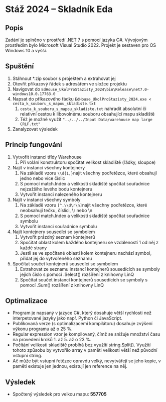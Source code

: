 
# Stáž 2024 – Skladník Eda
## Popis
Zadání je splněno v prostředí .NET 7 s pomocí jazyka C#. Vývojovým prostředím bylo Microsoft Visual Studio 2022.
Projekt je sestaven pro OS Windows 10 a vyšší.
## Spuštění
1. Stáhnout *.zip soubor s projektem a extrahovat jej
2. Otevřít příkazový řádek s adresářem ve složce projektu
3. Navigovat do `EdHouse_UkolProStazisty_2024\bin\Release\net7.0-windows10.0.17763.0`
4. Napsat do příkazového řádku `EdHouse_UkolProStazisty_2024.exe < cesta_k_souboru_s_mapou_skladiste.txt`
   1. `cesta_k_souboru_s_mapou_skladiste.txt` nahradit absolutní či relativní cestou k libovolnému souboru obsahující mapu skladiště
   2. Též je možné využít `"../../../Input Data/warehouse map large CRLF.txt"`
5. Zanalyzovat výsledek
## Princip fungování
1. Vytvořit instanci třídy Warehouse
   1. Při volání konstruktoru spočítat velikost skladiště (řádky, sloupce)
2. Najít v instanci všechny kontejnery
   1. Na základě vzoru `\\d{1,}`najít všechny podřetězce, které obsahují jedno nebo více číslic
   2. S pomocí match.Index a velikosti skladiště spočítat souřadnice nejzažšího levého bodu kontejneru
   3. Vytvořit instanci nalezeného kontejneru
3. Najít v instanci všechny symboly
   1. Na základě vzoru `[^.\\d\r\n]`najít všechny podřetězce, které neobsahují tečku, číslici, \r nebo \n
   2. S pomocí match.Index a velikosti skladiště spočítat souřadnice symbolu
   3. Vytvořit instanci souřadnice symbolu
4. Najít kontejnery sousedící se symbolem
   1. Vytvořit prázdný seznam kontejnerů
   2. Spočítat oblast kolem každého kontejneru se vzdáleností 1 od něj z každé strany
   3. Jestli se ve spočítané oblasti kolem kontejneru nachází symbol, přidat jej do vytvořeného seznamu
5. Spočítat součet kontejnerů sousedící se symbolem
   1. Extrahovat ze seznamu instancí kontejnerů sousedících se symboly jejich číslo s pomocí .Select() rozšíření z knihovny LinQ
   2. Spočítat součet instancí kontejnerů sousedících se symboly s pomocí .Sum() rozšíření z knihovny LinQ
## Optimalizace
- Program je napsaný v jazyce C#, který dosahuje větší rychlosti než interpetované jazyky jako např. Python či JavaScript.
- Publikovaná verze (s optimalizacemi kompilátoru) dosahuje zvýšení výkonu programu až o 25 %.
- Regular expression vzor je kompilovaný, čímž se snižuje množství času na provedení kroků 1. až 5. až o 23 %.
- Počítání velikosti skladiště probíhá bez využítí string.Split(). Využití tohoto způsobu by vytvořilo array v paměti velikosti větší než původní vstupní string.
- Ač může být vstupní řetězec opravdu velký, nevytvářejí se jeho kopie, v paměti existuje jen jednou, existují jen reference na něj.
## Výsledek
- Spočtený výsledek pro velkou mapu: **557705**
